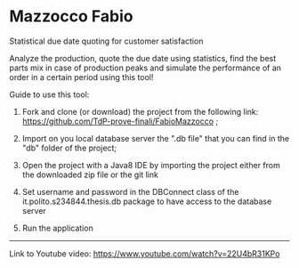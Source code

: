 # Mazzocco Fabio

Statistical due date quoting for customer satisfaction

Analyze the production, quote the due date using statistics, find the best parts mix in case of production peaks and simulate the performance of an order in a certain period using this tool!

Guide to use this tool:

1) Fork and clone (or download) the project from the following link: https://github.com/TdP-prove-finali/FabioMazzocco ;

2) Import on you local database server the ".db file" that you can find in the "db" folder of the project;

3) Open the project with a Java8 IDE by importing the project either from the downloaded zip file or the git link

3) Set username and password in the DBConnect class of the it.polito.s234844.thesis.db package to have access to the database server 

4) Run the application
------
Link to Youtube video: https://www.youtube.com/watch?v=22U4bR31KPo
